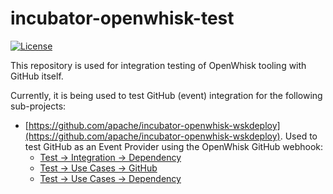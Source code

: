 # incubator-openwhisk-test

[![License](https://img.shields.io/badge/license-Apache--2.0-blue.svg)](http://www.apache.org/licenses/LICENSE-2.0)

This repository is used for integration testing of OpenWhisk tooling with GitHub itself.

Currently, it is being used to test GitHub (event) integration for the following sub-projects:
- [https://github.com/apache/incubator-openwhisk-wskdeploy](https://github.com/apache/incubator-openwhisk-wskdeploy).
   Used to test GitHub as an Event Provider using the OpenWhisk GitHub webhook:
  * [Test -> Integration -> Dependency](https://github.com/apache/incubator-openwhisk-wskdeploy/tree/master/tests/src/integration/dependency)
  * [Test -> Use Cases -> GitHub](https://github.com/apache/incubator-openwhisk-wskdeploy/tree/master/tests/usecases/github)
  * [Test -> Use Cases -> Dependency](https://github.com/apache/incubator-openwhisk-wskdeploy/tree/master/tests/usecases/dependency)
